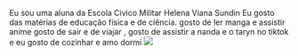 Eu sou uma aluna da Escola Civico Militar Helena Viana Sundin 
Eu gosto das matérias de educaçâo física e de ciência.
gosto de ler manga e assistir anime
gosto de sair e de viajar , gosto de assistir a nanda e o taryn no tiktok
e eu gosto de cozinhar e amo dormi
![](https://media.tenor.com/Pb1TfZhr-OQAAAAM/spy-x-family-anya.gif)
